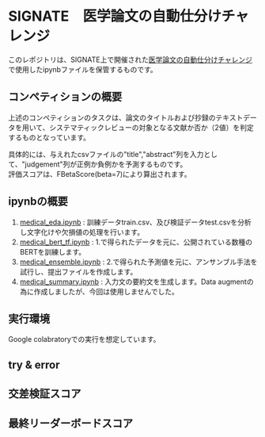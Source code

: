 # SIGNATE　医学論文の自動仕分けチャレンジ
このレポジトリは、SIGNATE上で開催された[医学論文の自動仕分けチャレンジ](https://signate.jp/competitions/471)で使用したipynbファイルを保管するものです。<br>

## コンペティションの概要
上述のコンペティションのタスクは、論文のタイトルおよび抄録のテキストデータを用いて、システマティックレビューの対象となる文献か否か（2値）を判定するものとなっています。


具体的には、与えれたcsvファイルの"title","abstract"列を入力として、"judgement"列が正例か負例かを予測するものです。<br>
評価スコアは、FBetaScore(beta=7)により算出されます。

## ipynbの概要
1. [medical_eda.ipynb](medical_eda.ipynb) : 訓練データtrain.csv、及び検証データtest.csvを分析し文字化けや欠損値の処理を行います。
2. [medical_bert_tf.ipynb](medical_bert_tf.ipynb) : 1.で得られたデータを元に、公開されている数種のBERTを訓練します。
3. [medical_ensemble.ipynb](medical_ensemble.ipynb) : 2.で得られた予測値を元に、アンサンブル手法を試行し、提出ファイルを作成します。
4. [medical_summary.ipynb](medical_summary.ipynb) : 入力文の要約文を生成します。Data augmentの為に作成しましたが、今回は使用しませんでした。

## 実行環境
Google colabratoryでの実行を想定しています。

## try & error

## 交差検証スコア

## 最終リーダーボードスコア
